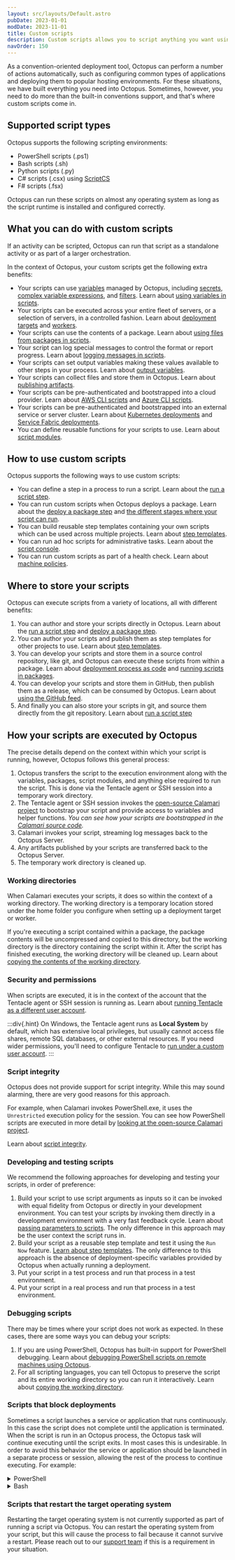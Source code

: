 ```yaml
---
layout: src/layouts/Default.astro
pubDate: 2023-01-01
modDate: 2023-11-01
title: Custom scripts
description: Custom scripts allows you to script anything you want using PowerShell, ScriptCS, F#, Python, or Bash.
navOrder: 150
---
```


As a convention-oriented deployment tool, Octopus can perform a number of actions automatically, such as configuring common types of applications and deploying them to popular hosting environments. For these situations, we have built everything you need into Octopus. Sometimes, however, you need to do more than the built-in conventions support, and that's where custom scripts come in.

## Supported script types

Octopus supports the following scripting environments:

 - PowerShell scripts (.ps1)
 - Bash scripts (.sh)
 - Python scripts (.py)
 - C# scripts (.csx) using [ScriptCS](https://github.com/scriptcs/scriptcs)
 - F# scripts (.fsx)

 Octopus can run these scripts on almost any operating system as long as the script runtime is installed and configured correctly.

## What you can do with custom scripts

If an activity can be scripted, Octopus can run that script as a standalone activity or as part of a larger orchestration.

In the context of Octopus, your custom scripts get the following extra benefits:

 - Your scripts can use [variables](/docs/projects/variables/) managed by Octopus, including [secrets](/docs/projects/variables/sensitive-variables/), [complex variable expressions](/docs/projects/variables/variable-substitutions/), and [filters](/docs/projects/variables/variable-filters/). Learn about [using variables in scripts](/docs/deployments/custom-scripts/using-variables-in-scripts).
 - Your scripts can be executed across your entire fleet of servers, or a selection of servers, in a controlled fashion. Learn about [deployment targets](/docs/infrastructure/deployment-targets/) and [workers](/docs/infrastructure/workers).
 - Your scripts can use the contents of a package. Learn about [using files from packages in scripts](/docs/deployments/custom-scripts/scripts-in-packages/reference-files-within-a-package).
 - Your script can log special messages to control the format or report progress. Learn about [logging messages in scripts](/docs/deployments/custom-scripts/logging-messages-in-scripts).
 - Your scripts can set output variables making these values available to other steps in your process. Learn about [output variables](/docs/projects/variables/output-variables).
 - Your scripts can collect files and store them in Octopus. Learn about [publishing artifacts](/docs/projects/deployment-process/artifacts).
 - Your scripts can be pre-authenticated and bootstrapped into a cloud provider. Learn about [AWS CLI scripts](/docs/deployments/custom-scripts/aws-cli-scripts/) and [Azure CLI scripts](/docs/deployments/custom-scripts/azure-powershell-scripts).
 - Your scripts can be pre-authenticated and bootstrapped into an external service or server cluster. Learn about [Kubernetes deployments](/docs/deployments/kubernetes/) and [Service Fabric deployments](/docs/deployments/azure/service-fabric).
 - You can define reusable functions for your scripts to use. Learn about [script modules](/docs/deployments/custom-scripts/script-modules).

## How to use custom scripts

Octopus supports the following ways to use custom scripts:

 - You can define a step in a process to run a script. Learn about the [run a script step](/docs/deployments/custom-scripts/run-a-script-step).
 - You can run custom scripts when Octopus deploys a package. Learn about the [deploy a package step](/docs/deployments/packages/) and [the different stages where your script can run](/docs/deployments/packages/package-deployment-feature-ordering).
 - You can build reusable step templates containing your own scripts which can be used across multiple projects. Learn about [step templates](/docs/projects/custom-step-templates).
 - You can run ad hoc scripts for administrative tasks. Learn about the [script console](/docs/administration/managing-infrastructure/script-console).
 - You can run custom scripts as part of a health check. Learn about [machine policies](/docs/infrastructure/deployment-targets/machine-policies).

## Where to store your scripts

Octopus can execute scripts from a variety of locations, all with different benefits:

  1. You can author and store your scripts directly in Octopus. Learn about the [run a script step](/docs/deployments/custom-scripts/run-a-script-step/) and [deploy a package step](/docs/deployments/packages).
  2. You can author your scripts and publish them as step templates for other projects to use. Learn about [step templates](/docs/projects/custom-step-templates).
  3. You can develop your scripts and store them in a source control repository, like git, and Octopus can execute these scripts from within a package. Learn about [deployment process as code](/docs/deployments/patterns/deployment-process-as-code) and [running scripts in packages](/docs/deployments/custom-scripts/scripts-in-packages).
  4. You can develop your scripts and store them in GitHub, then publish them as a release, which can be consumed by Octopus. Learn about [using the GitHub feed](/docs/packaging-applications/package-repositories/github-feeds).
  5. And finally you can also store your scripts in git, and source them directly from the git repository. Learn about [run a script step](/docs/deployments/custom-scripts/run-a-script-step#choosing-where-to-source-scripts)

## How your scripts are executed by Octopus

The precise details depend on the context within which your script is running, however, Octopus follows this general process:

 1. Octopus transfers the script to the execution environment along with the variables, packages, script modules, and anything else required to run the script. This is done via the Tentacle agent or SSH session into a temporary work directory.
 2. The Tentacle agent or SSH session invokes the [open-source Calamari project](https://github.com/OctopusDeploy/Calamari) to bootstrap your script and provide access to variables and helper functions. _You can see how your scripts are bootstrapped in the [Calamari source code](https://github.com/OctopusDeploy/Calamari/tree/master/source/Calamari.Common/Features/Scripting/WindowsPowerShell)._
 3. Calamari invokes your script, streaming log messages back to the Octopus Server.
 4. Any artifacts published by your scripts are transferred back to the Octopus Server.
 5. The temporary work directory is cleaned up.

### Working directories

When Calamari executes your scripts, it does so within the context of a working directory. The working directory is a temporary location stored under the home folder you configure when setting up a deployment target or worker.

If you're executing a script contained within a package, the package contents will be uncompressed and copied to this directory, but the working directory is the directory containing the script within it. After the script has finished executing, the working directory will be cleaned up. Learn about [copying the contents of the working directory](/docs/support/copy-working-directory).

### Security and permissions

When scripts are executed, it is in the context of the account that the Tentacle agent or SSH session is running as. Learn about [running Tentacle as a different user account](/docs/infrastructure/deployment-targets/tentacle/windows/running-tentacle-under-a-specific-user-account).

:::div{.hint}
On Windows, the Tentacle agent runs as **Local System** by default, which has extensive local privileges, but usually cannot access file shares, remote SQL databases, or other external resources. If you need wider permissions, you'll need to configure Tentacle to [run under a custom user account](/docs/infrastructure/deployment-targets/tentacle/windows/running-tentacle-under-a-specific-user-account).
:::

### Script integrity

Octopus does not provide support for script integrity. While this may sound alarming, there are very good reasons for this approach.

For example, when Calamari invokes PowerShell.exe, it uses the `Unrestricted` execution policy for the session. You can see how PowerShell scripts are executed in more detail by [looking at the open-source Calamari project](https://github.com/OctopusDeploy/Calamari/tree/master/source/Calamari.Common/Features/Scripting/WindowsPowerShell/).

Learn about [script integrity](/docs/security/script-integrity).

### Developing and testing scripts

We recommend the following approaches for developing and testing your scripts, in order of preference:

 1. Build your script to use script arguments as inputs so it can be invoked with equal fidelity from Octopus or directly in your development environment. You can test your scripts by invoking them directly in a development environment with a very fast feedback cycle. Learn about [passing parameters to scripts](passing-parameters-to-scripts/). The only difference in this approach may be the user context the script runs in.
 2. Build your script as a reusable step template and test it using the `Run Now` feature. [Learn about step templates](/docs/projects/custom-step-templates). The only difference to this approach is the absence of deployment-specific variables provided by Octopus when actually running a deployment.
 3. Put your script in a test process and run that process in a test environment.
 4. Put your script in a real process and run that process in a test environment.

 ### Debugging scripts

 There may be times where your script does not work as expected. In these cases, there are some ways you can debug your scripts:

 1. If you are using PowerShell, Octopus has built-in support for PowerShell debugging. Learn about [debugging PowerShell scripts on remote machines using Octopus](/docs/deployments/custom-scripts/debugging-powershell-scripts/debugging-powershell-scripts-on-remote-machines).
 2. For all scripting languages, you can tell Octopus to preserve the script and its entire working directory so you can run it interactively. Learn about [copying the working directory](/docs/support/copy-working-directory).

### Scripts that block deployments

Sometimes a script launches a service or application that runs continuously. In this case the script does not complete until the application is terminated.  When the script is run in an Octopus process, the Octopus task will continue executing until the script exits.  In most cases this is undesirable. In order to avoid this behavior the service or application should be launched in a separate process or session, allowing the rest of the process to continue executing. For example:

<details data-group="deployments-custom-scripts">
<summary>PowerShell</summary>

```powershell PowerShell
Start-Process MyService
```

</details>
<details data-group="deployments-custom-scripts">
<summary>Bash</summary>

```bash Bash
screen -d -m -S "MyService" MyService
```

</details>

### Scripts that restart the target operating system

Restarting the target operating system is not currently supported as part of running a script via Octopus. You can restart the operating system from your script, but this will cause the process to fail because it cannot survive a restart. Please reach out to our [support team](https://octopus.com/support) if this is a requirement in your situation.
